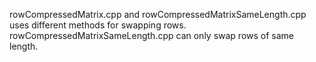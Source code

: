 rowCompressedMatrix.cpp and rowCompressedMatrixSameLength.cpp uses different methods for swapping rows. rowCompressedMatrixSameLength.cpp can only swap rows of same length.
